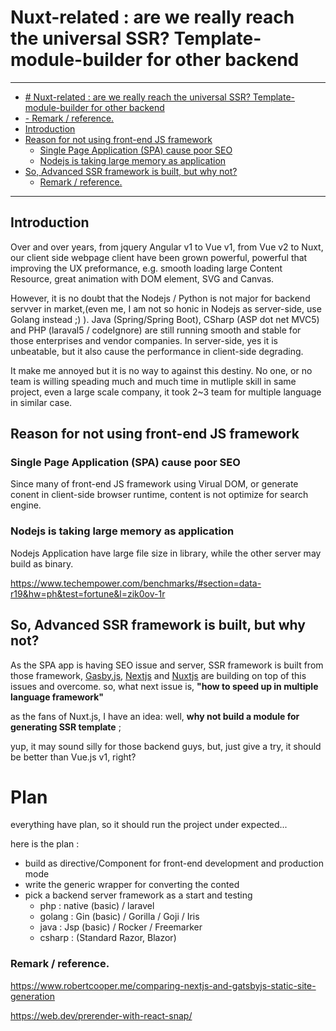 # Nuxt-related : are we really reach the universal SSR? Template-module-builder for other backend
---


<!-- omit in toc -->
- [# Nuxt-related : are we really reach the universal SSR? Template-module-builder for other backend](#h1-idnuxt-related--are-we-really-reach-the-universal-ssr-template-module-builder-for-other-backend-342nuxt-related--are-we-really-reach-the-universal-ssr-template-module-builder-for-other-backendh1)
- [- Remark / reference.](#ulliremark--referenceliul)
- [Introduction](#introduction)
- [Reason for not using front-end JS framework](#reason-for-not-using-front-end-js-framework)
  - [Single Page Application (SPA) cause poor SEO](#single-page-application-spa-cause-poor-seo)
  - [Nodejs is taking large memory as application](#nodejs-is-taking-large-memory-as-application)
- [So, Advanced SSR framework is built, but why not?](#so-advanced-ssr-framework-is-built-but-why-not)
  - [Remark / reference.](#remark--reference)
---
## Introduction

Over and over years, from jquery Angular v1 to Vue v1, from Vue v2 to Nuxt, our client side webpage client have been grown powerful, powerful that improving the UX preformance, e.g. smooth loading large Content Resource, great animation with DOM element, SVG and Canvas.

However, it is no doubt that the Nodejs / Python is not major for backend servver in market,(even me, I am not so honic in Nodejs as server-side, use Golang instead ;) ). Java (Spring/Spring Boot), CSharp (ASP dot net MVC5) and PHP (laraval5 / codeIgnore) are still running smooth and stable for those enterprises and vendor companies. In server-side, yes it is unbeatable, but it also cause the performance in client-side degrading. 

It make me annoyed but it is no way to against this destiny. No one, or no team is willing speading much and much time in mutliple skill in same project, even a large scale company, it took 2~3 team for multiple language in similar case.

<!-- OK, so why not take a look to the reason that not using front-end JS framework to enhance performance? -->

## Reason for not using front-end JS framework

### Single Page Application (SPA) cause poor SEO

Since many of front-end JS framework using Virual DOM, or generate conent in client-side browser runtime, content is not optimize for search engine.

### Nodejs is taking large memory as application

Nodejs Application have large file size in library, while the other server may build as binary. 

https://www.techempower.com/benchmarks/#section=data-r19&hw=ph&test=fortune&l=zik0ov-1r

## So, Advanced SSR framework is built, but why not?

As the SPA app is having SEO issue and server, SSR framework is built from those framework, [Gasby.js](),  [Nextjs]() and [Nuxtjs]() are building on top of this issues and overcome. 
so, what next issue is, **"how to speed up in multiple language framework"**



as the fans of Nuxt.js, I have an idea: well, **why not build a module for generating SSR template**
;

yup, it may sound silly for those backend guys, but, just give a try, it should be better than Vue.js v1, right?

# Plan 
everything have plan, so it should run the project under expected...

here is the plan :
- build as directive/Component for front-end development and production mode
- write the generic wrapper for converting the conted
- pick a backend server framework as a start and testing
  - php : native (basic) / laravel
  - golang : Gin (basic) / Gorilla / Goji / Iris
  - java : Jsp (basic) / Rocker / Freemarker
  - csharp : (Standard Razor, Blazor) 


### Remark / reference. 

https://www.robertcooper.me/comparing-nextjs-and-gatsbyjs-static-site-generation


https://web.dev/prerender-with-react-snap/